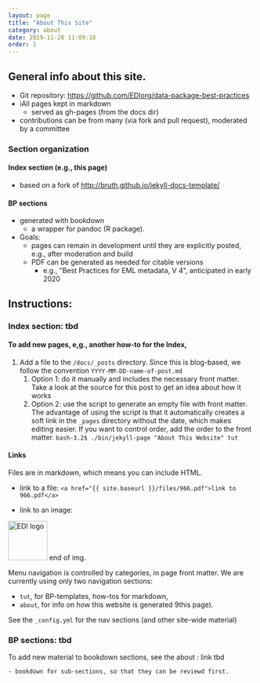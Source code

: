 ```yaml
---
layout: page
title: "About This Site"
category: about
date: 2019-11-20 11:09:18
order: 1
---
```


## General info about this site.
- Git repository: https://github.com/EDIorg/data-package-best-practices
- iAll pages kept in  markdown
    - served as gh-pages (from the docs dir)
- contributions can be from many (via fork and pull request), moderated by a committee

### Section organization
#### Index section (e.g., this page) 
- based on a fork of http://bruth.github.io/jekyll-docs-template/


#### BP sections 
- generated with bookdown
    - a wrapper for pandoc (R package). 
- Goals:
    - pages can remain in development until they are explicitly posted, e.g., after moderation and build
    - PDF can be generated as needed for citable versions 
        - e.g., "Best Practices for EML metadata, V 4", anticipated in early 2020

## Instructions:
### Index section: tbd


#### To add new pages, e,g., another how-to for the Index, 
1. Add a file to the `/docs/_posts` directory. Since this is blog-based, we follow the convention `YYYY-MM-DD-name-of-post.md`
    1. Option 1: do it manually and includes the necessary front matter. Take a look at the source for this post to get an idea about how it works
    2. Option 2: use the script to generate an empty file with front matter. The advantage of using the script is that it automatically creates a soft link in the `_pages` directory without the date, which makes editing easier. If you want to control order, add the order to the front matter.
  `bash-3.2$ ./bin/jekyll-page "About This Website" tut` 


#### Links
Files are in markdown, which means you can include HTML. 

- link to a file: 
`<a href="{{ site.baseurl }}/files/966.pdf">link to 966.pdf</a>`

- link to an image:
<img src="{{ site.baseurl }}/images/EDI-logo-svg-240.png" alt="EDI logo" height="80" width="80"/>
end of img.


Menu navigation is controlled by categories, in page front matter. We are currently using only two navigation sections: 
- `tut`, for BP-templates, how-tos for markdown,  
- `about`, for info on how this website is generated 9this page).

See the `_config.yml` for the nav sections (and other site-wide material)


### BP sections: tbd
To add new material to bookdown sections, see the about : link tbd

    - bookdown for sub-sections, so that they can be reviewd first.


